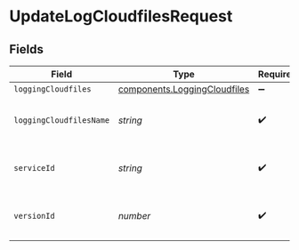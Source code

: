# UpdateLogCloudfilesRequest


## Fields

| Field                                                                               | Type                                                                                | Required                                                                            | Description                                                                         | Example                                                                             |
| ----------------------------------------------------------------------------------- | ----------------------------------------------------------------------------------- | ----------------------------------------------------------------------------------- | ----------------------------------------------------------------------------------- | ----------------------------------------------------------------------------------- |
| `loggingCloudfiles`                                                                 | [components.LoggingCloudfiles](../../../sdk/models/components/loggingcloudfiles.md) | :heavy_minus_sign:                                                                  | N/A                                                                                 |                                                                                     |
| `loggingCloudfilesName`                                                             | *string*                                                                            | :heavy_check_mark:                                                                  | The name for the real-time logging configuration.                                   | test-log-endpoint                                                                   |
| `serviceId`                                                                         | *string*                                                                            | :heavy_check_mark:                                                                  | Alphanumeric string identifying the service.                                        | SU1Z0isxPaozGVKXdv0eY                                                               |
| `versionId`                                                                         | *number*                                                                            | :heavy_check_mark:                                                                  | Integer identifying a service version.                                              | 1                                                                                   |